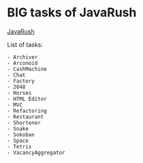 # BIG tasks of JavaRush

[JavaRush](https://javarush.ru/)

List of tasks:
```
- Archiver
- Arconoid
- CashMachine
- Chat
- Factory
- 2048
- Horses
- HTML Editor
- MVC
- Refactoring
- Restaurant
- Shortener
- Snake
- Sokoban
- Space
- Tetris 
- VacancyAggregator
```
